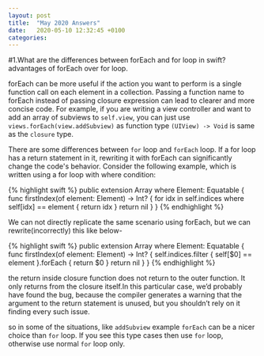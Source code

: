 ```yaml
---
layout: post
title:  "May 2020 Answers"
date:   2020-05-10 12:32:45 +0100
categories:
---
```


#1.What are the differences between forEach and for loop in swift? advantages of forEach over for loop.

forEach can be more useful if the action you want to perform is a single function call on each element in a collection. Passing a function name to forEach instead of passing closure expression can lead to clearer and more concise code. For example, if you are writing a view controller and want to add an array of subviews to `self.view`, you can just use `views.forEach(view.addSubview)` as function type `(UIView) -> Void` is same as the `closure` type. 

There are some differences between `for` loop and `forEach` loop. If a for loop has a return statement in it, rewriting it with forEach can significantly change the code's behavior. Consider the following example, which is written using a for loop with where condition:

{% highlight swift %}
public extension Array where Element: Equatable {
    func firstIndex(of element: Element) -> Int? {
        for idx in self.indices where self[idx] == element {
            return idx
        }
        return nil
    }
}
{% endhighlight %}

We can not directly replicate the same scenario using forEach, but we can rewrite(incorrectly) this like below-

{% highlight swift %}
public extension Array where Element: Equatable {
    func firstIndex(of element: Element) -> Int? {
        self.indices.filter { self[$0] == element }.forEach { return $0 }
        return nil
    }
}
{% endhighlight %}

the return inside closure function does not return to the outer function. It only returns from the closure itself.In this particular case, we’d probably have found the bug, because the compiler generates a warning that the argument to the return statement is unused, but you shouldn’t rely on it finding every such issue.

so in some of the situations, like `addSubview` example `forEach` can be a nicer choice than `for` loop. If you see this type cases then use `for` loop, otherwise use normal `for` loop only.
